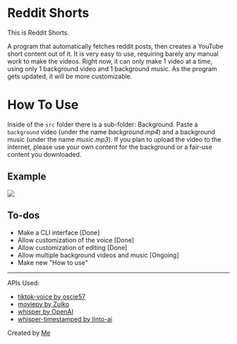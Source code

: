 # Reddit Shorts
This is Reddit Shorts.

A program that automatically fetches reddit posts, then creates a YouTube short content out of it. It is very easy to use, requiring barely any manual work to make the videos. Right now, it can only make 1 video at a time, using only 1 background video and 1 background music. As the program gets updated, it will be more customizable.

# How To Use
Inside of the `src` folder there is a sub-folder: Background. Paste a `background` video (under the name *background.mp4*) and a background music (under the name *music.mp3*). If you plan to upload the video to the internet, please use your own content for the background or a fair-use content you downloaded.

## Example
[![](https://markdown-videos-api.jorgenkh.no/youtube/MG-2ta9kKOk)](https://youtu.be/MG-2ta9kKOk)

## To-dos
- Make a CLI interface [Done]
- Allow customization of the voice [Done]
- Allow customization of editing [Done]
- Allow multiple background videos and music [Ongoing]
- Make new "How to use"

---
APIs Used:
- [tiktok-voice by oscie57](https://github.com/oscie57/tiktok-voice)
- [moviepy by Zulko](https://github.com/Zulko/moviepy)
- [whisper by OpenAI](https://github.com/openai/whisper)
- [whisper-timestamped by linto-ai](https://github.com/openai/whisper)

Created by [Me](https://github.com/jacdevv)

